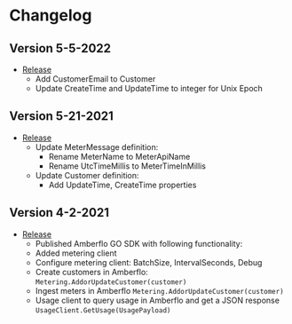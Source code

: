 # Changelog

## Version 5-5-2022
- [Release](https://github.com/amberflo/metering-go/commit/b26e75a17d40c32de0c81a5b1bf08caa7ad6b467)
    - Add CustomerEmail to Customer
    - Update CreateTime and UpdateTime to integer for Unix Epoch

## Version 5-21-2021
- [Release](https://github.com/amberflo/metering-go/commit/eec4346de7b775e5a98e4852759a2261ee90da44) 
    - Update MeterMessage definition: 
        - Rename MeterName to MeterApiName
        - Rename UtcTimeMillis to MeterTimeInMillis
    - Update Customer definition: 
        - Add UpdateTime, CreateTime properties


## Version 4-2-2021
- [Release](https://github.com/amberflo/metering-go/commit/76ce7735145812a3bb12bfb0e4b6e7c2b264cc0a) 
    - Published Amberflo GO SDK with following functionality:
    - Added metering client
    - Configure metering client: BatchSize, IntervalSeconds, Debug
    - Create customers in Amberflo: ```Metering.AddorUpdateCustomer(customer)```
    - Ingest meters in Amberflo ```Metering.AddorUpdateCustomer(customer)```
    - Usage client to query usage in Amberflo and get a JSON response ```UsageClient.GetUsage(UsagePayload)```






